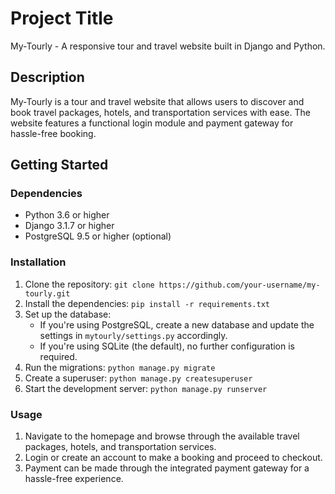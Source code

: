 # Project Title
 
My-Tourly - A responsive tour and travel website built in Django and Python.

## Description

My-Tourly is a tour and travel website that allows users to discover and book travel packages, hotels, and transportation services with ease. The website features a functional login module and payment gateway for hassle-free booking.
 
## Getting Started

### Dependencies

* Python 3.6 or higher
* Django 3.1.7 or higher
* PostgreSQL 9.5 or higher (optional)

### Installation

1. Clone the repository: `git clone https://github.com/your-username/my-tourly.git`
2. Install the dependencies: `pip install -r requirements.txt`
3. Set up the database:
   * If you're using PostgreSQL, create a new database and update the settings in `mytourly/settings.py` accordingly.
   * If you're using SQLite (the default), no further configuration is required.
4. Run the migrations: `python manage.py migrate`
5. Create a superuser: `python manage.py createsuperuser`
6. Start the development server: `python manage.py runserver`

### Usage

1. Navigate to the homepage and browse through the available travel packages, hotels, and transportation services.
2. Login or create an account to make a booking and proceed to checkout.
3. Payment can be made through the integrated payment gateway for a hassle-free experience.

<!-- ### Contributing

If you'd like to contribute to this project, please follow these steps:

1. Fork the repository.
2. Create a new branch: `git checkout -b new-feature`.
3. Make your changes and commit them: `git commit -m 'Add new feature'`.
4. Push to the branch: `git push origin new-feature`. -->
